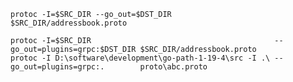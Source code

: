 
`protoc -I=$SRC_DIR --go_out=$DST_DIR              $SRC_DIR/addressbook.proto`  

`protoc -I=$SRC_DIR                                         --go_out=plugins=grpc:$DST_DIR $SRC_DIR/addressbook.proto`  
`protoc -I D:\software\development\go-path-1-19-4\src -I .\ --go_out=plugins=grpc:.        proto\abc.proto`  

